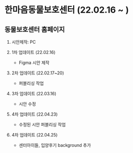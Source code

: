 # 한마음동물보호센터 (22.02.16 ~ )
## 동물보호센터 홈페이지
1. 시안제작: PC
2. 1차 업데이트 (22.02.16)
    + Figma 시안 제작
    
3. 2차 업데이트 (22.02.17~20)
    + 퍼블리싱 작업

3. 3차 업데이트 (22.03.16)
    + 시안 수정

3. 4차 업데이트 (22.04.23)
    + 수정된 시안 퍼블리싱 작업

3. 4차 업데이트 (22.04.25)
    + 센터아이들, 입양후기 background 추가
